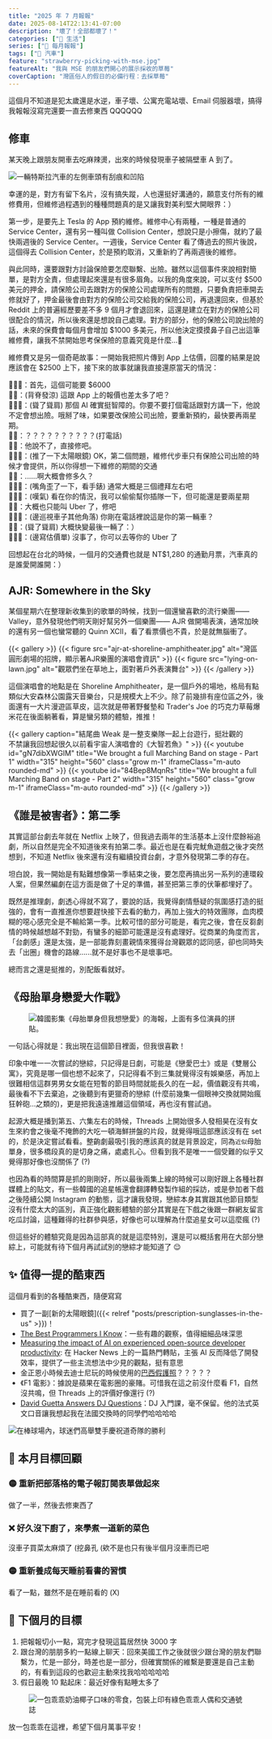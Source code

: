 ```yaml
---
title: "2025 年 7 月報報"
date: 2025-08-14T22:13:41-07:00
description: "壞了！全部都壞了！"
categories: ["🍫 生活"]
series: ["📰 每月報報"]
tags: ["🚗 汽車"]
feature: "strawberry-picking-with-mse.jpg"
featureAlt: "我與 MSE 的朋友們開心的展示採收的草莓"
coverCaption: "灣區俗人的假日的必備行程：去採草莓"
---
```


這個月不知道是犯太歲還是水逆，車子壞、公寓充電站壞、Email 伺服器壞，搞得我報報沒寫完還要一直去修東西 QQQQQQ

## 修車

某天晚上跟朋友開車去吃麻辣燙，出來的時候發現車子被隔壁車 A 到了。

![一輛特斯拉汽車的左側車頭有刮痕和凹陷](tesla-fender-bender.jpg "嗒噠！")

幸運的是，對方有留下名片，沒有搞失蹤，人也還挺好溝通的，願意支付所有的維修費用，但維修過程遇到的種種問題真的是又讓我對美利堅大開眼界：）

第一步，是要先上 Tesla 的 App 預約維修。維修中心有兩種，一種是普通的 Service Center，還有另一種叫做 Collision Center，想說只是小擦傷，就約了最快兩週後的 Service Center。一週後，Service Center 看了傳過去的照片後說，這個得去 Collision Center，於是預約取消，又重新約了再兩週後的維修。

與此同時，還要跟對方討論保險要怎麼聯繫、出險。雖然以這個事件來說相對簡單，是對方全責，但處理起來還是有很多眉角。以我的角度來說，可以支付 $500 美元的押金，請保險公司去跟對方的保險公司處理所有的問題，只要負責把車開去修就好了，押金最後會由對方的保險公司交給我的保險公司，再退還回來，但基於 Reddit 上的普遍經歷要差不多 9 個月才會退回來，這還是建立在對方的保險公司很配合的情況，所以後來還是想說自己處理。對方的部分，他的保險公司說出險的話，未來的保費會每個月會增加 $1000 多美元，所以他決定摸摸鼻子自己出這筆維修費，讓我不禁開始思考保保險的意義究竟是什麼...🤔

維修費又是另一個奇葩故事：一開始我把照片傳到 App 上估價，回覆的結果是說應該會在 $2500 上下，接下來的故事就讓我直接還原當天的情況：

👨🏽‍🔧：首先，這個可能要 $6000<br/>
🙋🏻：(背脊發涼) 這跟 App 上的報價也差太多了吧？<br/>
👨🏽‍🔧：(聳了聳肩) 那個 AI 確實挺智障的。你要不要打個電話跟對方講一下，他說不定會想出險。哦掰了味，如果要改保險公司出險，要重新預約，最快要再兩星期。<br/>
🙋🏻：？？？？？？？？？？(打電話)<br/>
🙋🏻：他說不了，直接修吧。<br/>
👨🏽‍🔧：(推了一下太陽眼鏡) OK，第二個問題，維修代步車只有保險公司出險的時候才會提供，所以你得想一下維修的期間的交通<br/>
🙋🏻：......啊大概會修多久？<br/>
👨🏽‍🔧：(嘴角歪了一下，看手錶) 通常大概是三個禮拜左右吧<br/>
👨🏽‍🔧：(嘆氣) 看在你的情況，我可以偷偷幫你插隊一下，但可能還是要兩星期<br/>
🙋🏻：大概也只能叫 Uber 了，修吧<br/>
👨🏽‍🔧：(邊巡視車子其他角落) 你剛在電話裡說這是你的第一輛車？<br/>
🙋🏻：(聳了聳肩) 大概快變最後一輛了：）<br/>
👨🏽‍🔧：(邊寫估價單) 沒事了，你可以去等你的 Uber 了

回想起在台北的時候，一個月的交通費也就是 NT$1,280 的通勤月票，汽車真的是誰愛開誰開：）

## AJR: Somewhere in the Sky

某個星期六在整理新收集到的歌單的時候，找到一個還蠻喜歡的流行樂團—— Valley，意外發現他們明天剛好幫另外一個樂團—— AJR 做開場表演，通常加映的還有另一個也蠻常聽的 Quinn XCII，看了看票價也不貴，於是就無腦衝了。

{{< gallery >}}
	{{< figure src="ajr-at-shoreline-amphitheater.jpg" alt="灣區圓形劇場的招牌，顯示著AJR樂團的演唱會資訊" >}}
	{{< figure src="lying-on-lawn.jpg" alt="觀眾們坐在草地上，面對著戶外表演舞台" >}}
{{< /gallery >}}

這個演唱會的地點是在 Shoreline Amphitheater，是一個戶外的場地，格局有點類似大安森林公園露天音樂台，只是規模大上不少。除了前幾排有座位區之外，後面還有一大片漫遊區草皮，這次就是帶著野餐墊和 Trader's Joe 的巧克力草莓爆米花在後面躺著看，算是蠻另類的體驗，推推！

{{< gallery caption="結尾曲 Weak 是一整支樂隊一起上台遊行，挺壯觀的<br />不禁讓我回想起很久以前看宇宙人演唱會的《大智若魚》" >}}
    {{< youtube
        id="gN7dibXWGlM"
        title="We brought a full Marching Band on stage - Part 1"
        width="315"
        height="560"
        class="grow m-1"
        iframeClass="m-auto rounded-md"
    >}}
    {{< youtube
        id="84Bep8MqnRs"
        title="We brought a full Marching Band on stage - Part 2"
        width="315"
        height="560"
        class="grow m-1"
        iframeClass="m-auto rounded-md"
    >}}
{{< /gallery >}}

## 《誰是被害者》：第二季

其實這部台劇去年就在 Netflix 上映了，但我過去兩年的生活基本上沒什麼餘裕追劇，所以自然是完全不知道後來有拍第二季。最近也是在看完魷魚遊戲之後才突然想到，不知道 Netflix 後來還有沒有繼續投資台劇，才意外發現第二季的存在。

坦白說，我一開始是有點難想像第一季結束之後，要怎麼再搞出另一系列的連環殺人案，但果然編劇在這方面是做了十足的準備，甚至把第三季的伏筆都埋好了。

既然是推理劇，劇透心得就不寫了，要說的話，我覺得劇情懸疑的氛圍感打造的挺強的，會有一直推進你想要趕快接下去看的動力，再加上強大的特效團隊，血肉模糊的噁心感完全是不輸給第一季。比較可惜的部分可能是，看完之後，會在反芻劇情的時候越想越不對勁，有蠻多的細節可能還是沒有處理好。從商業的角度而言，「台劇感」還是太強，是一部能靠刻畫親情來獲得台灣觀眾的認同感，卻也同時失去「出圈」機會的路線......就不是好事也不是壞事吧。

總而言之還是挺推的，別配飯看就好。

## 《母胎單身戀愛大作戰》

<figure>
    <img class="mx-auto my-0 rounded-md max-h-96" src="better-late-than-single-poster.jpg" alt="韓國影集《母胎單身但我想戀愛》的海報，上面有多位演員的拼貼。" loading="lazy">
    <figcaption class="text-center"></figcaption>
</figure>

一句話心得就是：我出現在這個節目裡面，但我很喜歡！

印象中唯一一次嘗試的戀綜，只記得是日劇，可能是《戀愛巴士》或是《雙層公寓》，究竟是哪一個也想不起來了，只記得看不到三集就覺得沒有娛樂感，再加上很難相信這群男男女女能在短暫的節目時間就能長久的在一起，價值觀沒有共鳴，最後看不下去棄追，之後聽到有更獵奇的戀綜 (什麼前幾集一個眼神交換就開始瘋狂幹砲...之類的)，更是把我遠遠推離這個領域，再也沒有嘗試過。


起源大概是播到第五、六集左右的時候，Threads 上開始很多人發相昊在沒有女生來約會之後毫不掩飾的大吃一頓海鮮拼盤的片段，就覺得哦這部應該沒有在 set 的，於是決定嘗試看看。整齣劇最吸引我的應該真的就是背景設定，同為<small>近似</small>母胎單身，很多橋段真的是切身之痛，處處扎心。但看到我不是唯一一個受難的似乎又覺得那好像也沒關係了 (?)

也因為看的時間算是抓的剛剛好，所以最後兩集上線的時候可以剛好跟上各種社群媒體上的貼文，有一些韓國的追星帳還會翻譯轉發製作組的採訪，或是參加者下戲之後陸續公開 Instagram 的動態，這才讓我發現，戀綜本身其實跟其他節目類型沒有什麼太大的區別，真正強化觀影體驗的部分其實是在下戲之後跟一群網友留言吃瓜討論，這種難得的社群參與感，好像也可以理解為什麼追星女可以這麼瘋 (?)

但這些好的體驗究竟是因為這部真的就是這麼特別，還是可以概括套用在大部分戀綜上，可能就有待下個月再試試別的戀綜才能知道了 😌

## ✨ 值得一提的酷東西

這個月看到的各種酷東西，隨便寫寫

- 買了一副[新的太陽眼鏡]({{< relref "posts/prescription-sunglasses-in-the-us" >}})！
- [The Best Programmers I Know](https://endler.dev/2025/best-programmers/)：一些有趣的觀察，值得細細品味深思
- [Measuring the impact of AI on experienced open-source developer productivity](https://news.ycombinator.com/item?id=44522772): 在 Hacker News 上的一篇熱門轉貼，主張 AI 反而降低了開發效率，提供了一些主流想法中少見的觀點，挺有意思
- 金正恩小時候去迪士尼玩的時候使用的[巴西假護照](https://www.reddit.com/r/PassportPorn/comments/1lr4hlw/kim_jongun_brazilian_passport_used_to_go_to_disney/)？？？？？
- 《F1 電影》：據說是蘋果在電影圈的豪賭。可惜我在這之前沒什麼看 F1，自然沒共鳴，但 Threads 上的評價好像還行 (?)
- [David Guetta Answers DJ Questions](https://www.youtube.com/watch?v=yi9xG76nbUo)：DJ 入門課，毫不保留。他的法式英文口音讓我想起我在法國交換時的同學們哈哈哈哈

![在棒球場內，球迷們高舉雙手慶祝道奇隊的勝利](dodgers-win-giants.jpg "去舊金山巨人隊主場看棒球，道奇隊在延長賽轟了一支大的守住這場，前面球迷興奮到跳起來<br/>然後我看到曬傷 🥵 ← 沒有什麼特別的意思：）")

## 🎯 本月目標回顧

### 🟡 重新把部落格的電子報訂閱表單做起來

做了一半，然後去修東西了

### ❌ 好久沒下廚了，來學煮一道新的菜色

沒車子買菜太麻煩了 (挖鼻孔 (欸不是也只有後半個月沒車而已吧

### 🟡 重新養成每天睡前看書的習慣

看了一點，雖然不是在睡前看的 (X)

## 🎯 下個月的目標

1. 把報報切小一點，寫完才發現這篇居然快 3000 字
2. 跟台灣的朋朋多約一點線上聊天：回來美國工作之後就很少跟台灣的朋友們聯繫ㄌ，忙是一部分，時差也是一部分，但確實關係的維繫是要還是自己主動的，有看到這段的也歡迎主動來找我哈哈哈哈哈
3. 假日最晚 10 點起床：最近好像有點睡太多了

<figure>
    <img class="mx-auto my-0 rounded-md max-h-96" src="kuai-kuai.webp" alt="一包乖乖奶油椰子口味的零食，包裝上印有綠色乖乖人偶和交通號誌" loading="lazy">
    <figcaption class="text-center"></figcaption>
</figure>

放一包乖乖在這裡，希望下個月萬事平安！
